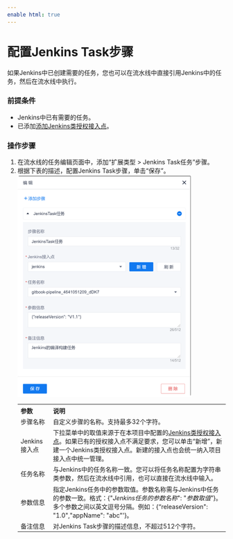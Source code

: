```yaml
---
enable html: true
---
```

# 配置Jenkins Task步骤

如果Jenkins中已创建需要的任务，您也可以在流水线中直接引用Jenkins中的任务，然后在流水线中执行。   

### 前提条件
* Jenkins中已有需要的任务。
* 已添加[添加Jenkins类授权接入点](6.7.3.1-add-certificate-ap.md)。

### 操作步骤
1. 在流水线的任务编辑页面中，添加“扩展类型 > Jenkins Task任务”步骤。
2. 根据下表的描述，配置Jenkins Task步骤，单击“保存”。                                   
      <img src="fig/流水线-Jenkins.png" style="zoom:50%">     
    <table>
<tr>
    <th>参数</th>
    <th>说明</th>
</tr>
<tr>
    <td>步骤名称 </td>
    <td>自定义步骤的名称。支持最多32个字符。</td>
</tr>
<tr>
    <td>Jenkins接入点 </td>
    <td>下拉菜单中的取值来源于在本项目中配置的<a href="6.7.3.1-add-certificate-ap.md">Jenkins类授权接入点</a>。如果已有的授权接入点不满足要求，您可以单击“新增”，新建一个Jenkins类授权接入点。新建的接入点也会统一纳入项目接入点中统一管理。</td>
</tr>
<tr>
    <td>任务名称</td>
    <td>与Jenkins中的任务名称一致。您可以将任务名称配置为字符串类参数，然后在流水线中引用，也可以直接在流水线中输入。</td>
</tr>
<tr>
    <td>参数信息</td>
    <td>指定Jenkins任务中的参数取值。参数名称需与Jenkins中任务的参数一致。格式：{"<i>Jenkins任务的参数名称</i>": "<i>参数取值</i>”}。多个参数之间以英文逗号分隔。例如：{“releaseVersion": "1.0","appName": "abc"'}。</td>
</tr>
<tr>
    <td>备注信息</td>
    <td>对Jenkins Task步骤的描述信息，不超过512个字符。</td>
    </tr>
</table>

